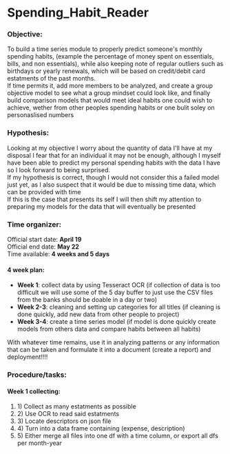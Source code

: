 <h1>Spending_Habit_Reader</h1>

<h3>Objective:</h3>
To build a time series module to properly predict someone's monthly spending habits, (example the percentage of money spent on essentials, bills, and non essentials), while also keeping note of regular outliers such as birthdays or yearly renewals, which will be based on credit/debit card estatments of the past months.<br>
If time permits it, add more members to be analyzed, and create a group objective model to see what a group mindset could look like, and finally build comparison models that would meet ideal habits one could wish to achieve, wether from other peoples spending habits or one bulit soley on personaslised numbers

<h3>Hypothesis:</h3>
Looking at my objective I worry about the quantity of data I'll have at my disposal I fear that for an individual it may not be enough, although I myself have been able to predict my personal spending habits with the data I have so I look forward to being surprised.<br>
If my hypothesis is correct, though I would not consider this a failed model just yet, as I also suspect that it would be due to missing time data, which can be provided with time<br>
If this is the case that presents its self I will then shift my attention to preparing my models for the data that will eventually be presented

<h3>Time organizer:</h3>
Official start date: <b>April 19</b><br>
Official end date: <b>May 22</b><br>
Time available: <b>4 weeks and 5 days</b>
<h4>4 week plan:</h4>
<ul>
  <li>
    <b>Week 1</b>: 
    collect data by using Tesseract OCR (if collection of data is too difficult we will use some of the 5 day buffer to just use the CSV files from the banks should be doable in a day or two)
  </li>
  <li>
    <b>Week 2-3</b>: cleaning and setting up categories for all titles (if cleaning is done quickly, add new data from other people to project)
  </li>
  <li>
    <b>Week 3-4</b>: create a time series model (if model is done quickly create models from others data and compare habits between all habits)
  </li>
</ul>
With whatever time remains, use it in analyzing patterns or any information that can be taken and formulate it into a document (create a report) and deployment!!!!<br>

<h3>Procedure/tasks:</h3>
<h4>Week 1 collecting:</h4>
<ol>
  <li>
    1) Collect as many estatments as possible
  </li>
  <li>
    2) Use OCR to read said estatments
  </li>
  <li>
    3) Locate descriptors on json file
  </li>
  <li>
    4) Turn into a data frame containing (expense, description)
  </li>
  <li>
    5) Either merge all files into one df with a time column, or export all dfs per month-year
  </li>
</ol>
